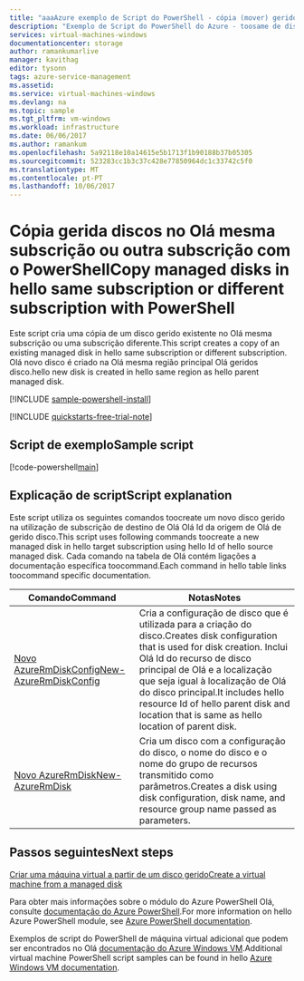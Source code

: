 ```yaml
---
title: "aaaAzure exemplo de Script do PowerShell - cópia (mover) geridos toosame de discos ou outra subscrição | Microsoft Docs"
description: "Exemplo de Script do PowerShell do Azure - toosame de discos de cópia (mover) gerida ou uma subscrição diferente"
services: virtual-machines-windows
documentationcenter: storage
author: ramankumarlive
manager: kavithag
editor: tysonn
tags: azure-service-management
ms.assetid: 
ms.service: virtual-machines-windows
ms.devlang: na
ms.topic: sample
ms.tgt_pltfrm: vm-windows
ms.workload: infrastructure
ms.date: 06/06/2017
ms.author: ramankum
ms.openlocfilehash: 5a92118e10a14615e5b1713f1b90188b37b05305
ms.sourcegitcommit: 523283cc1b3c37c428e77850964dc1c33742c5f0
ms.translationtype: MT
ms.contentlocale: pt-PT
ms.lasthandoff: 10/06/2017
---
```

# <a name="copy-managed-disks-in-hello-same-subscription-or-different-subscription-with-powershell"></a><span data-ttu-id="40ce5-103">Cópia gerida discos no Olá mesma subscrição ou outra subscrição com o PowerShell</span><span class="sxs-lookup"><span data-stu-id="40ce5-103">Copy managed disks in hello same subscription or different subscription with PowerShell</span></span>

<span data-ttu-id="40ce5-104">Este script cria uma cópia de um disco gerido existente no Olá mesma subscrição ou uma subscrição diferente.</span><span class="sxs-lookup"><span data-stu-id="40ce5-104">This script creates a copy of an existing managed disk in hello same subscription or different subscription.</span></span> <span data-ttu-id="40ce5-105">Olá novo disco é criado na Olá mesma região principal Olá geridos disco.</span><span class="sxs-lookup"><span data-stu-id="40ce5-105">hello new disk is created in hello same region as hello parent managed disk.</span></span>   

[!INCLUDE [sample-powershell-install](../../../includes/sample-powershell-install.md)]

[!INCLUDE [quickstarts-free-trial-note](../../../includes/quickstarts-free-trial-note.md)]

## <a name="sample-script"></a><span data-ttu-id="40ce5-106">Script de exemplo</span><span class="sxs-lookup"><span data-stu-id="40ce5-106">Sample script</span></span>

[!code-powershell[main](../../../powershell_scripts/storage/copy-managed-disks-to-same-or-different-subscription/copy-managed-disks-to-same-or-different-subscription.ps1 "Copy managed disk")]


## <a name="script-explanation"></a><span data-ttu-id="40ce5-107">Explicação de script</span><span class="sxs-lookup"><span data-stu-id="40ce5-107">Script explanation</span></span>

<span data-ttu-id="40ce5-108">Este script utiliza os seguintes comandos toocreate um novo disco gerido na utilização de subscrição de destino de Olá Olá Id da origem de Olá de gerido disco.</span><span class="sxs-lookup"><span data-stu-id="40ce5-108">This script uses following commands toocreate a new managed disk in hello target subscription using hello Id of hello source managed disk.</span></span> <span data-ttu-id="40ce5-109">Cada comando na tabela de Olá contém ligações a documentação específica toocommand.</span><span class="sxs-lookup"><span data-stu-id="40ce5-109">Each command in hello table links toocommand specific documentation.</span></span>

| <span data-ttu-id="40ce5-110">Comando</span><span class="sxs-lookup"><span data-stu-id="40ce5-110">Command</span></span> | <span data-ttu-id="40ce5-111">Notas</span><span class="sxs-lookup"><span data-stu-id="40ce5-111">Notes</span></span> |
|---|---|
| [<span data-ttu-id="40ce5-112">Novo AzureRmDiskConfig</span><span class="sxs-lookup"><span data-stu-id="40ce5-112">New-AzureRmDiskConfig</span></span>](/powershell/module/azurerm.compute/New-AzureRmDiskConfig) | <span data-ttu-id="40ce5-113">Cria a configuração de disco que é utilizada para a criação do disco.</span><span class="sxs-lookup"><span data-stu-id="40ce5-113">Creates disk configuration that is used for disk creation.</span></span> <span data-ttu-id="40ce5-114">Inclui Olá Id do recurso de disco principal de Olá e a localização que seja igual à localização de Olá do disco principal.</span><span class="sxs-lookup"><span data-stu-id="40ce5-114">It includes hello resource Id of hello parent disk and location that is same as hello location of parent disk.</span></span>  |
| [<span data-ttu-id="40ce5-115">Novo AzureRmDisk</span><span class="sxs-lookup"><span data-stu-id="40ce5-115">New-AzureRmDisk</span></span>](/powershell/module/azurerm.compute/New-AzureRmDisk) | <span data-ttu-id="40ce5-116">Cria um disco com a configuração do disco, o nome do disco e o nome do grupo de recursos transmitido como parâmetros.</span><span class="sxs-lookup"><span data-stu-id="40ce5-116">Creates a disk using disk configuration, disk name, and resource group name passed as parameters.</span></span> |


## <a name="next-steps"></a><span data-ttu-id="40ce5-117">Passos seguintes</span><span class="sxs-lookup"><span data-stu-id="40ce5-117">Next steps</span></span>

[<span data-ttu-id="40ce5-118">Criar uma máquina virtual a partir de um disco gerido</span><span class="sxs-lookup"><span data-stu-id="40ce5-118">Create a virtual machine from a managed disk</span></span>](./../../virtual-machines/scripts/virtual-machines-windows-powershell-sample-create-vm-from-managed-os-disks.md?toc=%2fpowershell%2fmodule%2ftoc.json)

<span data-ttu-id="40ce5-119">Para obter mais informações sobre o módulo do Azure PowerShell Olá, consulte [documentação do Azure PowerShell](/powershell/azure/overview).</span><span class="sxs-lookup"><span data-stu-id="40ce5-119">For more information on hello Azure PowerShell module, see [Azure PowerShell documentation](/powershell/azure/overview).</span></span>

<span data-ttu-id="40ce5-120">Exemplos de script do PowerShell de máquina virtual adicional que podem ser encontrados no Olá [documentação do Azure Windows VM](../../virtual-machines/windows/powershell-samples.md?toc=%2fazure%2fvirtual-machines%2fwindows%2ftoc.json).</span><span class="sxs-lookup"><span data-stu-id="40ce5-120">Additional virtual machine PowerShell script samples can be found in hello [Azure Windows VM documentation](../../virtual-machines/windows/powershell-samples.md?toc=%2fazure%2fvirtual-machines%2fwindows%2ftoc.json).</span></span>

